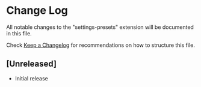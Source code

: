 # Change Log

All notable changes to the "settings-presets" extension will be documented in this file.

Check [Keep a Changelog](http://keepachangelog.com/) for recommendations on how to structure this file.

## [Unreleased]

- Initial release
